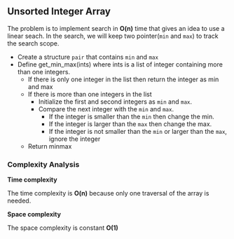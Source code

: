 ##  Unsorted Integer Array

The problem is to implement search in **O(n)** time that gives an idea to use a linear seach. In the search, we will keep two pointer(`min` and `max`) to track the search scope. 
* Create a structure `pair` that contains `min` and `max` 
* Define get_min_max(ints) where ints is a list of integer containing more than one integers. 
    * If there is only one integer in the list then return the integer as min and max
    * If there is more than one integers in the list
        * Initialize the first and second integers as `min` and `max`.
        * Compare the next integer with the `min` and `max`. 
            * If the integer is smaller than the `min` then change the min. 
            * If the integer is larger than the `max` then change the max.
            * If the integer is not smaller than the `min` or larger than the `max`, ignore the integer
    * Return minmax

###  Complexity Analysis

**Time complexity**

The time complexity is **O(n)** because only one traversal of the array is needed. 

**Space complexity**

The space complexity is constant **O(1)**


```python

```
